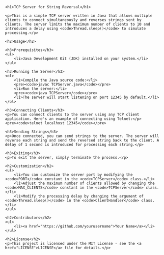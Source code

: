 
    <h1>TCP Server for String Reversal</h1>

    <p>This is a simple TCP server written in Java that allows multiple clients to connect simultaneously and reverses strings sent by clients. The server limits the maximum number of clients to 10 and introduces a delay using <code>Thread.sleep()</code> to simulate processing.</p>

    <h2>Usage</h2>

    <h3>Prerequisites</h3>
    <ul>
        <li>Java Development Kit (JDK) installed on your system.</li>
    </ul>

    <h3>Running the Server</h3>
    <ol>
        <li>Compile the Java source code:</li>
        <pre><code>javac TCPServer.java</code></pre>
        <li>Run the server:</li>
        <pre><code>java TCPServer</code></pre>
        <li>The server will start listening on port 12345 by default.</li>
    </ol>

    <h3>Connecting Clients</h3>
    <p>You can connect clients to the server using any TCP client application. Here's an example of connecting using Telnet:</p>
    <pre><code>telnet localhost 12345</code></pre>

    <h3>Sending Strings</h3>
    <p>Once connected, you can send strings to the server. The server will reverse each string and send the reversed string back to the client. A delay of 1 second is introduced for processing each string.</p>

    <h3>Exiting</h3>
    <p>To exit the server, simply terminate the process.</p>

    <h2>Customization</h2>
    <ul>
        <li>You can customize the server port by modifying the <code>PORT</code> constant in the <code>TCPServer</code> class.</li>
        <li>Adjust the maximum number of clients allowed by changing the <code>MAX_CLIENTS</code> constant in the <code>TCPServer</code> class.</li>
        <li>Modify the processing delay by changing the argument of <code>Thread.sleep()</code> in the <code>ClientHandler</code> class.</li>
    </ul>

    <h2>Contributors</h2>
    <ul>
        <li><a href="https://github.com/yourusername">Your Name</a></li>
    </ul>

    <h2>License</h2>
    <p>This project is licensed under the MIT License - see the <a href="LICENSE">LICENSE</a> file for details.</p>
